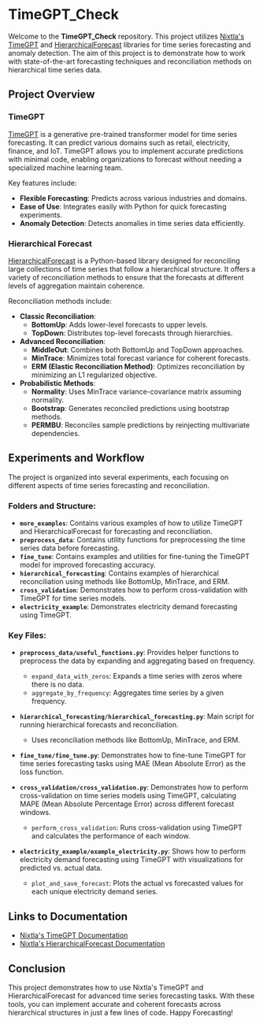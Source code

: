 # TimeGPT_Check

Welcome to the **TimeGPT_Check** repository. This project utilizes [Nixtla's TimeGPT](https://github.com/Nixtla/nixtla) and [HierarchicalForecast](https://github.com/Nixtla/hierarchicalforecast) libraries for time series forecasting and anomaly detection. The aim of this project is to demonstrate how to work with state-of-the-art forecasting techniques and reconciliation methods on hierarchical time series data.

## Project Overview

### TimeGPT
[TimeGPT](https://docs.nixtla.io/) is a generative pre-trained transformer model for time series forecasting. It can predict various domains such as retail, electricity, finance, and IoT. TimeGPT allows you to implement accurate predictions with minimal code, enabling organizations to forecast without needing a specialized machine learning team.

Key features include:
- **Flexible Forecasting**: Predicts across various industries and domains.
- **Ease of Use**: Integrates easily with Python for quick forecasting experiments.
- **Anomaly Detection**: Detects anomalies in time series data efficiently.

### Hierarchical Forecast
[HierarchicalForecast](https://nixtlaverse.nixtla.io/hierarchicalforecast/index.html) is a Python-based library designed for reconciling large collections of time series that follow a hierarchical structure. It offers a variety of reconciliation methods to ensure that the forecasts at different levels of aggregation maintain coherence.

Reconciliation methods include:
- **Classic Reconciliation**:
  - **BottomUp**: Adds lower-level forecasts to upper levels.
  - **TopDown**: Distributes top-level forecasts through hierarchies.
- **Advanced Reconciliation**:
  - **MiddleOut**: Combines both BottomUp and TopDown approaches.
  - **MinTrace**: Minimizes total forecast variance for coherent forecasts.
  - **ERM (Elastic Reconciliation Method)**: Optimizes reconciliation by minimizing an L1 regularized objective.
- **Probabilistic Methods**:
  - **Normality**: Uses MinTrace variance-covariance matrix assuming normality.
  - **Bootstrap**: Generates reconciled predictions using bootstrap methods.
  - **PERMBU**: Reconciles sample predictions by reinjecting multivariate dependencies.

## Experiments and Workflow

The project is organized into several experiments, each focusing on different aspects of time series forecasting and reconciliation.

### Folders and Structure:
- **`more_examples`**: Contains various examples of how to utilize TimeGPT and HierarchicalForecast for forecasting and reconciliation.
- **`preprocess_data`**: Contains utility functions for preprocessing the time series data before forecasting.
- **`fine_tune`**: Contains examples and utilities for fine-tuning the TimeGPT model for improved forecasting accuracy.
- **`hierarchical_forecasting`**: Contains examples of hierarchical reconciliation using methods like BottomUp, MinTrace, and ERM.
- **`cross_validation`**: Demonstrates how to perform cross-validation with TimeGPT for time series models.
- **`electricity_example`**: Demonstrates electricity demand forecasting using TimeGPT.

### Key Files:
- **`preprocess_data/useful_functions.py`**: Provides helper functions to preprocess the data by expanding and aggregating based on frequency.
  - `expand_data_with_zeros`: Expands a time series with zeros where there is no data.
  - `aggregate_by_frequency`: Aggregates time series by a given frequency.

- **`hierarchical_forecasting/hierarchical_forecasting.py`**: Main script for running hierarchical forecasts and reconciliation.
  - Uses reconciliation methods like BottomUp, MinTrace, and ERM.

- **`fine_tune/fine_tune.py`**: Demonstrates how to fine-tune TimeGPT for time series forecasting tasks using MAE (Mean Absolute Error) as the loss function.

- **`cross_validation/cross_validation.py`**: Demonstrates how to perform cross-validation on time series models using TimeGPT, calculating MAPE (Mean Absolute Percentage Error) across different forecast windows.
  - `perform_cross_validation`: Runs cross-validation using TimeGPT and calculates the performance of each window.
  
- **`electricity_example/example_electricity.py`**: Shows how to perform electricity demand forecasting using TimeGPT with visualizations for predicted vs. actual data.
  - `plot_and_save_forecast`: Plots the actual vs forecasted values for each unique electricity demand series.

## Links to Documentation

- [Nixtla's TimeGPT Documentation](https://docs.nixtla.io/)
- [Nixtla's HierarchicalForecast Documentation](https://nixtlaverse.nixtla.io/hierarchicalforecast/index.html)

## Conclusion
This project demonstrates how to use Nixtla's TimeGPT and HierarchicalForecast for advanced time series forecasting tasks. With these tools, you can implement accurate and coherent forecasts across hierarchical structures in just a few lines of code.
Happy Forecasting!